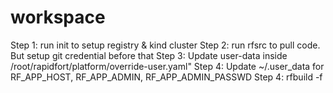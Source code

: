# workspace
Step 1: run init to setup registry & kind cluster
Step 2: run rfsrc to pull code. But setup git credential before that
Step 3: Update user-data inside /root/rapidfort/platform/override-user.yaml"
Step 4: Update ~/.user_data for RF_APP_HOST, RF_APP_ADMIN, RF_APP_ADMIN_PASSWD
Step 4: rfbuild -f